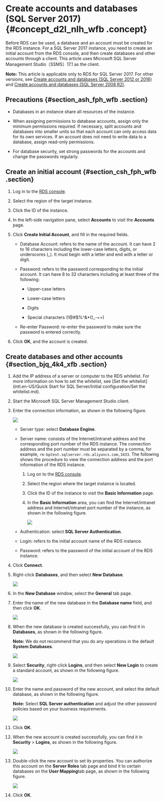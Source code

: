 # Create accounts and databases \(SQL Server 2017\) {#concept_d2l_nlh_wfb .concept}

Before RDS can be used, a database and an account must be created for the RDS instance. For a SQL Server 2017 instance, you need to create an initial account from the RDS console, and then create databases and other accounts through a client. This article uses Microsoft SQL Server Management Studio（SSMS）17.1 as the client.

**Note:** This article is applicable only to RDS for SQL Server 2017. For other versions, see [Create accounts and databases \(SQL Server 2012 or 2016\)](https://www.alibabacloud.com/help/doc-detail/43164.htm) and [Create accounts and databases \(SQL Server 2008 R2\)](https://www.alibabacloud.com/help/doc-detail/26145.htm).

## Precautions {#section_ash_fph_wfb .section}

-   Databases in an instance share all resources of the instance.

-   When assigning permissions to database accounts, assign only the minimum permissions required. If necessary, split accounts and databases into smaller units so that each account can only access data for its own services. If an account does not need to write data to a database, assign read-only permissions.

-   For database security, set strong passwords for the accounts and change the passwords regularly.


## Create an initial account {#section_csh_fph_wfb .section}

1.  Log in to the [RDS console](https://rds.console.aliyun.com/).
2.  Select the region of the target instance.
3.  Click the ID of the instance.
4.  In the left-side navigation pane, select **Accounts** to visit the **Accounts** page.
5.  Click **Create Initial Account**, and fill in the required fields.
    -   Database Account: refers to the name of the account. It can have 2 to 16 characters including the lower-case letters, digits, or underscores \(\_\). It must begin with a letter and end with a letter or digit.

    -   Password: refers to the password corresponding to the initial account. It can have 8 to 32 characters including at least three of the following:

        -   Upper-case letters

        -   Lower-case letters

        -   Digits

        -   Special characters \(!@\#$%^&\*\(\)\_-+=\)

    -   Re-enter Password: re-enter the password to make sure the password is entered correctly.

6.  Click **OK**, and the account is created.

## Create databases and other accounts {#section_bjq_4k4_xfb .section}

1.  Add the IP address of a server or computer to the RDS whitelist. For more information on how to set the whitelist, see [Set the whitelist](intl.en-US/Quick Start for SQL Server/Initial configuration/Set the whitelist.md).
2.  Start the Microsoft SQL Server Management Studio client.
3.  Enter the connection information, as shown in the following figure.

    ![](http://docs-aliyun.cn-hangzhou.oss.aliyun-inc.com/assets/pic/43164/intl_en/1500347363170/Connect%20to%20server.png)

    -   Server type: select **Database Engine**.

    -   Server name: consists of the Internet/intranet address and the corresponding port number of the RDS instance. The connection address and the port number must be separated by a comma, for example, `rm-bptest.sqlserver.rds.aliyuncs.com,3433`. The following shows the procedure to view the connection address and the port information of the RDS instance.

        1.  Log on to the [RDS console](https://rds.console.aliyun.com/).
        2.  Select the region where the target instance is located.
        3.  Click the ID of the instance to visit the **Basic Information** page.
        4.  In the **Basic Information** area, you can find the Internet/intranet address and Internet/intranet port number of the instance, as shown in the following figure.

            ![](http://docs-aliyun.cn-hangzhou.oss.aliyun-inc.com/assets/pic/49015/intl_en/1500277366764/View%20the%20basic%20information%20of%20the%20instance.png)

    -   Authentication: select **SQL Server Authentication**.

    -   Login: refers to the initial account name of the RDS instance.

    -   Password: refers to the password of the initial account of the RDS instance.

4.  Click **Connect**.
5.  Right-click **Databases**, and then select **New Database**.

    ![](http://docs-aliyun.cn-hangzhou.oss.aliyun-inc.com/assets/pic/43164/intl_en/1500349300879/Create%20db_SSMS.png)

6.  In the **New Database** window, select the **General** tab page.
7.  Enter the name of the new database in the **Database name** field, and then click **OK**.

    ![](http://docs-aliyun.cn-hangzhou.oss.aliyun-inc.com/assets/pic/43164/intl_en/1500349586238/Enter%20db%20info_SSMS.png)

8.  When the new database is created successfully, you can find it in **Databases**, as shown in the following figure.

    **Note:** We do not recommend that you do any operations in the default **System Databases**.

    ![](http://docs-aliyun.cn-hangzhou.oss.aliyun-inc.com/assets/pic/43164/intl_en/1500357835479/View%20the%20new%20db_SSMS.png)

9.  Select **Security**, right-click **Logins**, and then select **New Login** to create a standard account, as shown in the following figure.

    ![](http://docs-aliyun.cn-hangzhou.oss.aliyun-inc.com/assets/pic/43164/intl_en/1500358174458/Create%20user_SSMS.png)

10. Enter the name and password of the new account, and select the default database, as shown in the following figure.

    **Note:** Select **SQL Server authentication** and adjust the other password policies based on your business requirements.

    ![](http://docs-aliyun.cn-hangzhou.oss.aliyun-inc.com/assets/pic/43164/intl_en/1500358280145/Enter%20user%20info_SSMS.png)

11. Click **OK**.
12. When the new account is created successfully, you can find it in **Security** \> **Logins**, as shown in the following figure.

    ![](http://docs-aliyun.cn-hangzhou.oss.aliyun-inc.com/assets/pic/43164/intl_en/1500358564937/View%20the%20new%20user_SSMS.png)

13. Double-click the new account to set its properties. You can authorize this account on the **Server Roles** tab page and bind it to certain databases on the **User Mapping**tab page, as shown in the following figure.

    ![](http://docs-aliyun.cn-hangzhou.oss.aliyun-inc.com/assets/pic/43164/intl_en/1500358782406/Set%20user%20properties_SSMS.png)

14. Click **OK**.

